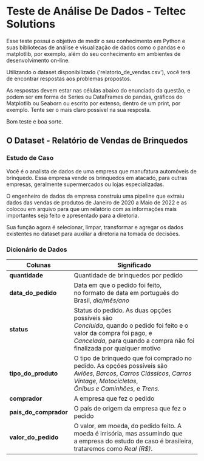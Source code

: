 # Teste de Análise De Dados - Teltec Solutions

Esse teste possui o objetivo de medir o seu conhecimento em Python e suas bibliotecas de análise e visualização de dados como o pandas e o matplotlib, por exemplo, além do seu conhecimento em ambientes de desenvolvimento on-line.

Utilizando o dataset disponibilizado ('relatorio_de_vendas.csv'), você terá de encontrar respostas aos problemas propostos. 

As respostas devem estar nas células abaixo do enunciado da questão, e podem ser em forma de Series ou DataFrames do pandas, gráficos do Matplotlib ou Seaborn ou escrito por extenso, dentro de um print, por exemplo. Tente ser o mais claro possível na sua resposta.

Bom teste e boa sorte.


## O Dataset - Relatório de Vendas de Brinquedos


### Estudo de Caso

Você é o analista de dados de uma empresa que manufatura automóveis de brinquedo. Essa empresa vende os brinquedos em atacado, para outras empresas, geralmente supermercados ou lojas especializadas.

O engenheiro de dados da empresa construiu uma pipeline que extraiu dados das vendas de produtos de Janeiro de 2020 a Maio de 2022 e as colocou em arquivo para que um relatório com as informações mais importantes seja feito e apresentado para a diretoria.

Sua função agora é selecionar, limpar, transformar e agregar os dados existentes no dataset para auxiliar a diretoria na tomada de decisões.


### Dicionário de Dados

Colunas               | Significado
--------------------- | ---------------------
**quantidade**        | Quantidade de brinquedos por pedido
**data_do_pedido**    | Data em que o pedido foi feito, <br>no formato de data em português do Brasil, *dia/mês/ano*
**status**            | Status do pedido. As duas opções possíveis são<br> *Concluída*, quando o pedido foi feito e o valor da compra foi pago, e <br> *Cancelada*, para quando a compra não foi finalizada por qualquer motivo
**tipo_do_produto**   | O tipo de brinquedo que foi comprado no pedido. As opções possíveis são<br> *Aviões*, *Barcos*, *Carros Clássicos*, *Carros Vintage*, *Motocicletas*,<br> *Ônibus e Caminhões*, e *Trens*.
**comprador**         | A empresa que fez o pedido
**pais_do_comprador** | O país de origem da empresa que fez o pedido
**valor_do_pedido**   | O valor, em moeda, do pedido feito. A moeda é irrisória, mas assumindo que <br>a empresa do estudo de caso é brasileira, trataremos como *Real (R$)*.
